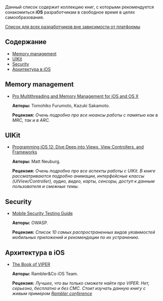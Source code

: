 Данный список содержит коллекцию книг, с которыми рекомендуется ознакомиться **iOS** разработчикам в свободное время в целях самообразования.

[Список для всех разработчиков вне зависимости от платформы](../Coding/Books.md)

## Содержание

- [Memory management](#Memory-management)
- [UIKit](#UIKit)
- [Security](#Security)
- [Архитектура в iOS](#Архитектура-в-iOS)


## Memory management

- [Pro Multithreading and Memory Management for iOS and OS X](http://www.amazon.com/Pro-Multithreading-Memory-Management-iOS/dp/1430241160)

  **Авторы:** Tomohiko Furumoto, Kazuki Sakamoto.

  **Рецензия:** *Очень подробно про все нюансы работы с памятью как в MRC, так и в ARC.*

## UIKit

- [Programming iOS 12: Dive Deep into Views, View Controllers, and Frameworks](https://www.amazon.com/Programming-iOS-12-Controllers-Frameworks/dp/1492044636)

  **Авторы:** Matt Neuburg.

  **Рецензия:** *Очень подробно про все аспекты работы с UIKit. В книге рассматриваются подробно анимации, интерфейсные классы (UIView/Controller), аудио, видео, карты, сенсоры, доступ к данным пользователя и смежные темы.*

## Security

- [Mobile Security Testing Guide](https://mobile-security.gitbook.io/mobile-security-testing-guide/)

  **Авторы:** OWASP.

  **Рецензия:** *Список 10 самых распространенных видов уязвимостей мобильных приложений и рекомендации по их устранению.*

## Архитектура в iOS

- [The Book of VIPER](https://github.com/rambler-ios/The-Book-of-VIPER)

  **Авторы:** Rambler&Co iOS Team.

  **Рецензия:** *Лучшее, что вы только сможете найти про VIPER. Нет, серьезно, бесплатно и без СМС. Стоит изучать данную книгу с живым примером [Rambler conference](https://github.com/rambler-digital-solutions/rambler-it-ios)*
